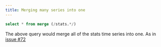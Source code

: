 ```yaml
---
title: Merging many series into one
---
```


```sql
select * from merge (/stats.*/)
```

The above query would merge all of the stats time series into one.
As in [issue #72](https://github.com/influxdb/influxdb/issues/72)
